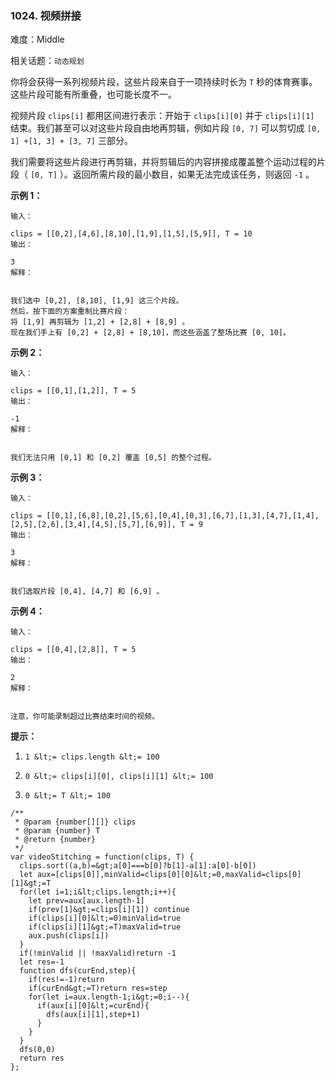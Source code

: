 ### 1024. 视频拼接

难度：Middle

相关话题：`动态规划`

你将会获得一系列视频片段，这些片段来自于一项持续时长为 `T` 秒的体育赛事。这些片段可能有所重叠，也可能长度不一。



视频片段 `clips[i]` 都用区间进行表示：开始于 `clips[i][0]` 并于 `clips[i][1]` 结束。我们甚至可以对这些片段自由地再剪辑，例如片段 `[0, 7]` 可以剪切成 `[0, 1] +[1, 3] + [3, 7]` 三部分。



我们需要将这些片段进行再剪辑，并将剪辑后的内容拼接成覆盖整个运动过程的片段（ `[0, T]` ）。返回所需片段的最小数目，如果无法完成该任务，则返回 `-1`  。







 **示例 1：** 





```
输入：

clips = [[0,2],[4,6],[8,10],[1,9],[1,5],[5,9]], T = 10
输出：

3
解释：


我们选中 [0,2], [8,10], [1,9] 这三个片段。
然后，按下面的方案重制比赛片段：
将 [1,9] 再剪辑为 [1,2] + [2,8] + [8,9] 。
现在我们手上有 [0,2] + [2,8] + [8,10]，而这些涵盖了整场比赛 [0, 10]。

```

 **示例 2：** 





```
输入：

clips = [[0,1],[1,2]], T = 5
输出：

-1
解释：


我们无法只用 [0,1] 和 [0,2] 覆盖 [0,5] 的整个过程。

```

 **示例 3：** 





```
输入：

clips = [[0,1],[6,8],[0,2],[5,6],[0,4],[0,3],[6,7],[1,3],[4,7],[1,4],[2,5],[2,6],[3,4],[4,5],[5,7],[6,9]], T = 9
输出：

3
解释： 


我们选取片段 [0,4], [4,7] 和 [6,9] 。

```

 **示例 4：** 





```
输入：

clips = [[0,4],[2,8]], T = 5
输出：

2
解释：


注意，你可能录制超过比赛结束时间的视频。

```





 **提示：** 





1.  `1 &lt;= clips.length &lt;= 100` 

2.  `0 &lt;= clips[i][0], clips[i][1] &lt;= 100` 

3.  `0 &lt;= T &lt;= 100` 






```
/**
 * @param {number[][]} clips
 * @param {number} T
 * @return {number}
 */
var videoStitching = function(clips, T) {
  clips.sort((a,b)=&gt;a[0]===b[0]?b[1]-a[1]:a[0]-b[0])
  let aux=[clips[0]],minValid=clips[0][0]&lt;=0,maxValid=clips[0][1]&gt;=T
  for(let i=1;i&lt;clips.length;i++){
    let prev=aux[aux.length-1]
    if(prev[1]&gt;=clips[i][1]) continue
    if(clips[i][0]&lt;=0)minValid=true
    if(clips[i][1]&gt;=T)maxValid=true
    aux.push(clips[i])
  }
  if(!minValid || !maxValid)return -1
  let res=-1
  function dfs(curEnd,step){
    if(res!=-1)return 
    if(curEnd&gt;=T)return res=step
    for(let i=aux.length-1;i&gt;=0;i--){
      if(aux[i][0]&lt;=curEnd){
        dfs(aux[i][1],step+1)
      }
    }
  }
  dfs(0,0)
  return res
};



```
